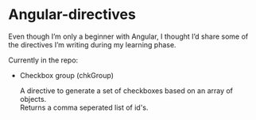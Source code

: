 Angular-directives
==================

Even though I’m only a beginner with Angular, I thought I’d share some
of the directives I’m writing during my learning phase.

Currently in the repo:
<ul>
 <li>Checkbox group (chkGroup)<br>
<p>A directive to generate a set of checkboxes based on an array of objects.<br>
Returns a comma seperated list of id's.</p>
</ul>